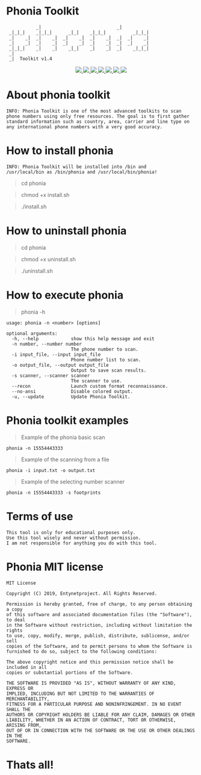 # Phonia Toolkit
                                                       
               _|                            _|            
     _|_|_|    _|_|_|      _|_|    _|_|_|          _|_|_|  
     _|    _|  _|    _|  _|    _|  _|    _|  _|  _|    _|  
     _|    _|  _|    _|  _|    _|  _|    _|  _|  _|    _|  
     _|_|_|    _|    _|    _|_|    _|    _|  _|    _|_|_|  
     _|                                                    
     _|  Toolkit v1.4

<p align="center">
  <a href="http://entynetproject.simplesite.com/">
    <img src="https://img.shields.io/badge/entynetproject-Ivan%20Nikolsky-blue.svg">
  </a>
  <a href="https://github.com/entynetproject/phonia/releases">
    <img src="https://img.shields.io/github/release/entynetproject/phonia.svg">
  </a>
  <a href="https://wikipedia.org/wiki/Python_(programming_language)">
    <img src="https://img.shields.io/badge/language-python-blue.svg">
 </a>
  <a href="https://github.com/entynetproject/phonia">
      <img src="https://img.shields.io/badge/gather-PNI-red.svg?maxAge=2592000">
 </a>
  <a href="https://github.com/entynetproject/phonia/issues?q=is%3Aissue+is%3Aclosed">
      <img src="https://img.shields.io/github/issues/entynetproject/phonia.svg">
  </a>
  <a href="https://github.com/entynetproject/phonia/wiki">
      <img src="https://img.shields.io/badge/wiki%20-phonia-lightgrey.svg">
 </a>
  <a href="https://twitter.com/entynetproject">
    <img src="https://img.shields.io/badge/twitter-entynetproject-blue.svg">
 </a>
</p>

# About phonia toolkit

    INFO: Phonia Toolkit is one of the most advanced toolkits to scan 
    phone numbers using only free resources. The goal is to first gather 
    standard information such as country, area, carrier and line type on 
    any international phone numbers with a very good accuracy.

# How to install phonia

    INFO: Phonia Toolkit will be installed into /bin and 
    /usr/local/bin as /bin/phonia and /usr/local/bin/phonia!

> cd phonia

> chmod +x install.sh

> ./install.sh

# How to uninstall phonia

> cd phonia

> chmod +x uninstall.sh

> ./uninstall.sh

# How to execute phonia

> phonia -h

    usage: phonia -n <number> [options]

    optional arguments:
      -h, --help            show this help message and exit
      -n number, --number number
                            The phone number to scan.
      -i input_file, --input input_file
                            Phone number list to scan.
      -o output_file, --output output_file
                            Output to save scan results.
      -s scanner, --scanner scanner
                            The scanner to use.
      --recon               Launch custom format reconnaissance.
      --no-ansi             Disable colored output.
      -u, --update          Update Phonia Toolkit.
  
# Phonia toolkit examples

> Example of the phonia basic scan
    
    phonia -n 15554443333
    
> Example of the scanning from a file

    phonia -i input.txt -o output.txt
    
> Example of the selecting number scanner

    phonia -n 15554443333 -s footprints

# Terms of use

    This tool is only for educational purposes only.
    Use this tool wisely and never without permission.
    I am not responsible for anything you do with this tool.

# Phonia MIT license

    MIT License

    Copyright (C) 2019, Entynetproject. All Rights Reserved.

    Permission is hereby granted, free of charge, to any person obtaining a copy
    of this software and associated documentation files (the "Software"), to deal
    in the Software without restriction, including without limitation the rights
    to use, copy, modify, merge, publish, distribute, sublicense, and/or sell
    copies of the Software, and to permit persons to whom the Software is
    furnished to do so, subject to the following conditions:

    The above copyright notice and this permission notice shall be included in all
    copies or substantial portions of the Software.

    THE SOFTWARE IS PROVIDED "AS IS", WITHOUT WARRANTY OF ANY KIND, EXPRESS OR
    IMPLIED, INCLUDING BUT NOT LIMITED TO THE WARRANTIES OF MERCHANTABILITY,
    FITNESS FOR A PARTICULAR PURPOSE AND NONINFRINGEMENT. IN NO EVENT SHALL THE
    AUTHORS OR COPYRIGHT HOLDERS BE LIABLE FOR ANY CLAIM, DAMAGES OR OTHER
    LIABILITY, WHETHER IN AN ACTION OF CONTRACT, TORT OR OTHERWISE, ARISING FROM,
    OUT OF OR IN CONNECTION WITH THE SOFTWARE OR THE USE OR OTHER DEALINGS IN THE
    SOFTWARE.

# Thats all!
